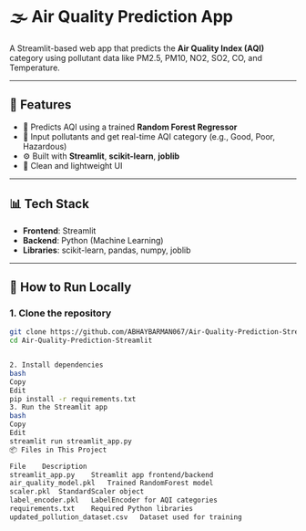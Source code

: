 # 🌫️ Air Quality Prediction App

A Streamlit-based web app that predicts the **Air Quality Index (AQI)** category using pollutant data like PM2.5, PM10, NO2, SO2, CO, and Temperature.

---

## 📌 Features

- 🧠 Predicts AQI using a trained **Random Forest Regressor**
- 🎯 Input pollutants and get real-time AQI category (e.g., Good, Poor, Hazardous)
- ⚙️ Built with **Streamlit**, **scikit-learn**, **joblib**
- 🔐 Clean and lightweight UI

---

## 📊 Tech Stack

- **Frontend**: Streamlit  
- **Backend**: Python (Machine Learning)  
- **Libraries**: scikit-learn, pandas, numpy, joblib  

---

## 🏁 How to Run Locally

### 1. Clone the repository
```bash
git clone https://github.com/ABHAYBARMAN067/Air-Quality-Prediction-Streamlit.git
cd Air-Quality-Prediction-Streamlit


2. Install dependencies
bash
Copy
Edit
pip install -r requirements.txt
3. Run the Streamlit app
bash
Copy
Edit
streamlit run streamlit_app.py
📦 Files in This Project

File	Description
streamlit_app.py	Streamlit app frontend/backend
air_quality_model.pkl	Trained RandomForest model
scaler.pkl	StandardScaler object
label_encoder.pkl	LabelEncoder for AQI categories
requirements.txt	Required Python libraries
updated_pollution_dataset.csv	Dataset used for training



